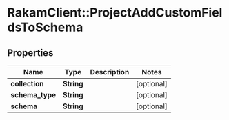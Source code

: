 # RakamClient::ProjectAddCustomFieldsToSchema

## Properties
Name | Type | Description | Notes
------------ | ------------- | ------------- | -------------
**collection** | **String** |  | [optional] 
**schema_type** | **String** |  | [optional] 
**schema** | **String** |  | [optional] 


